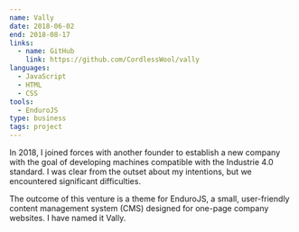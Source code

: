 ```yaml
---
name: Vally
date: 2018-06-02
end: 2018-08-17
links:
  - name: GitHub
    link: https://github.com/CordlessWool/vally
languages:
  - JavaScript
  - HTML
  - CSS
tools:
  - EnduroJS
type: business
tags: project
---
```


In 2018, I joined forces with another founder to establish a new company with the goal of developing machines compatible with the Industrie 4.0 standard. I was clear from the outset about my intentions, but we encountered significant difficulties.

The outcome of this venture is a theme for EnduroJS, a small, user-friendly content management system (CMS) designed for one-page company websites. I have named it Vally.
